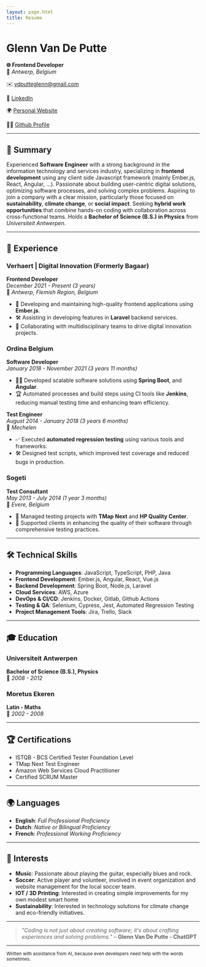 ```yaml
---
layout: page.html
title: Resume
---
```


# **Glenn Van De Putte**

**🌐 Frontend Developer**  
📍 _Antwerp, Belgium_

<!-- todo: make this the envelope emoji -->

✉️ [vdputteglenn@gmail.com](mailto:vdputteglenn@gmail.com)

🔗 [LinkedIn](https://www.linkedin.com/in/glenn-van-de-putte)

🌍 [Personal Website](https://www.gvdp.be)

👨‍💻 [Github Profile](https://github.com/gvdp)

---

## 📝 **Summary**

Experienced **Software Engineer** with a strong background in the information technology and services industry, specializing in **frontend development** using any client side Javascript framework (mainly Ember.js, React, Angular, ...). Passionate about building user-centric digital solutions, optimizing software processes, and solving complex problems. Aspiring to join a company with a clear mission, particularly those focused on **sustainability**, **climate change**, or **social impact**. Seeking **hybrid work opportunities** that combine hands-on coding with collaboration across cross-functional teams. Holds a **Bachelor of Science (B.S.) in Physics** from _Universiteit Antwerpen_.

---

## 💼 **Experience**

### **Verhaert | Digital Innovation (Formerly Bagaar)**

**Frontend Developer**  
_December 2021 - Present (3 years)_  
📍 _Antwerp, Flemish Region, Belgium_

- 🚀 Developing and maintaining high-quality frontend applications using **Ember.js**.
- 🛠️ Assisting in developing features in **Laravel** backend services.
- 🤝 Collaborating with multidisciplinary teams to drive digital innovation projects.

### **Ordina Belgium**

**Software Developer**  
_January 2018 - November 2021 (3 years 11 months)_

- 🧑‍💻 Developed scalable software solutions using **Spring Boot**, and **Angular**.
- 🏆 Automated processes and build steps using CI tools like **Jenkins**, reducing manual testing time and enhancing team efficiency.

**Test Engineer**  
_August 2014 - January 2018 (3 years 6 months)_  
📍 _Mechelen_

- ✅ Executed **automated regression testing** using various tools and frameworks.
- 🛠️ Designed test scripts, which improved test coverage and reduced bugs in production.

### **Sogeti**

**Test Consultant**  
_May 2013 - July 2014 (1 year 3 months)_  
📍 _Evere, Belgium_

- 🧰 Managed testing projects with **TMap Next** and **HP Quality Center**.
- 🏢 Supported clients in enhancing the quality of their software through comprehensive testing practices.

---

## 🛠️ **Technical Skills**

- **Programming Languages**: JavaScript, TypeScript, PHP, Java
- **Frontend Development**: Ember.js, Angular, React, Vue.js
- **Backend Development**: Spring Boot, Node.js, Laravel
- **Cloud Services**: AWS, Azure
- **DevOps & CI/CD**: Jenkins, Docker, Gitlab, Github Actions
- **Testing & QA**: Selenium, Cypress, Jest, Automated Regression Testing
- **Project Management Tools**: Jira, Trello, Slack

---

<!-- ## 📚 **Projects & Portfolio**

### **Personal Portfolio**
Showcases a variety of projects, including web applications and open-source contributions.
[Visit Portfolio](https://www.gvdp.be)

### **Local Soccer Team Website**
Rebuilt and maintain the website for the local soccer team, improving user experience and managing event updates.
[Live Website](https://example.com) *(replace with actual URL)*

### **Carbon Footprint Calculator (Hackathon Project)**
Developed a web app to estimate users' carbon footprints based on daily activities, built with **React** and **Node.js**.
[GitHub Repository](https://github.com/yourusername/carbon-calculator) *(replace with actual URL)* -->

<!-- --- -->

## 🎓 **Education**

### **Universiteit Antwerpen**

**Bachelor of Science (B.S.), Physics**  
📅 _2008 - 2012_

### **Moretus Ekeren**

**Latin - Maths**  
📅 _2002 - 2008_

---

## 🏆 **Certifications**

- ISTQB - BCS Certified Tester Foundation Level
- TMap Next Test Engineer
- Amazon Web Services Cloud Practitioner
- Certified SCRUM Master

---

## 🌍 **Languages**

- **English**: _Full Professional Proficiency_
- **Dutch**: _Native or Bilingual Proficiency_
- **French**: _Professional Working Proficiency_

---

<!-- ## 🌱 **Volunteer Work & Community Involvement**

- **Event Organizer & Webmaster** - *Local Soccer Team*
  Help organize events and manage the website, ensuring timely updates and community engagement.

- **Tech Mentor** at [Organization Name]
  Guided high school students on web development basics, helping them build simple applications.

- **Hackathon Participant**
  Participated in events focused on sustainability and social impact, contributing to projects aimed at environmental solutions.

--- -->

## 🎸 **Interests**

- **Music**: Passionate about playing the guitar, especially blues and rock.
- **Soccer**: Active player and volunteer, involved in event organization and website management for the local soccer team.
- **IOT / 3D Printing**: Interested in creating simple improvements for my own modest smart home
- **Sustainability**: Interested in technology solutions for climate change and eco-friendly initiatives.

---

> _"Coding is not just about creating software; it's about crafting experiences and solving problems."_ – **Glenn Van De Putte - ChatGPT**

---

<sub>Written with assistance from AI, because even developers need help with the words sometimes.</sub>
